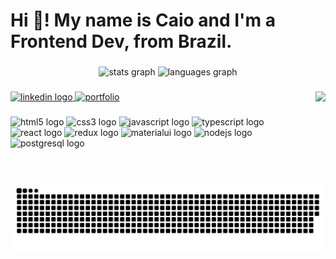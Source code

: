 <!--
**caiogiffoni/caiogiffoni** is a ✨ _special_ ✨ repository because its `README.md` (this file) appears on your GitHub profile.

Here are some ideas to get you started:

- 🔭 I’m currently working on ...
- 🌱 I’m currently learning ...
- 👯 I’m looking to collaborate on ...
- 🤔 I’m looking for help with ...
- 💬 Ask me about ...
- 📫 How to reach me: ...
- 😄 Pronouns: ...
- ⚡ Fun fact: ...

  <div align="center">
-  🔭 I'm currently looking for a starting position as a Front End dev  <br>
-  📫 How to reach me: <a href="https://www.linkedin.com/in/caiocgfg" target="_blank">here</a> <br>
-  📚 Currently studying: Backend
  
  
</div>

###


<div align="center" style="display: margin-top: 20px" >
  <a href="https://github.com/caiogiffoni">
  <img height="150em" src="https://github-readme-stats.vercel.app/api?username=caiogiffoni&show_icons=true&theme=dracula&include_all_commits=true&count_private=true"/>
  <img height="150em" src="https://github-readme-stats.vercel.app/api/top-langs/?username=caiogiffoni&layout=compact&langs_count=7&theme=dracula"/>
</div>
  
  <div style="display: inline_block"><br>
  <img align="center" alt="Caio-Js" height="30" width="40" src="https://raw.githubusercontent.com/devicons/devicon/master/icons/javascript/javascript-plain.svg">
  <img align="center" alt="Caio-Ts" height="30" width="40" src="https://raw.githubusercontent.com/devicons/devicon/master/icons/typescript/typescript-plain.svg">
  <img align="center" alt="Caio-React" height="30" width="40" src="https://raw.githubusercontent.com/devicons/devicon/master/icons/react/react-original.svg">
  <img align="center" alt="Caio-HTML" height="30" width="40" src="https://raw.githubusercontent.com/devicons/devicon/master/icons/html5/html5-original.svg">
  <img align="center" alt="Caio-CSS" height="30" width="40" src="https://raw.githubusercontent.com/devicons/devicon/master/icons/css3/css3-original.svg">
 <img align="center" alt="Caio-NodeJS" title="NodeJS" height="30" width="40" src="https://raw.githubusercontent.com/devicons/devicon/master/icons/nodejs/nodejs-original.svg">
<img align="center" alt="Caio-Redux" title="Redux" height="30" width="40" src="https://raw.githubusercontent.com/devicons/devicon/master/icons/redux/redux-original.svg">
<img align="center" alt="Caio-PostgreeSQL" title="PostgreeSQL" height="30" width="40" src="https://cdn.jsdelivr.net/gh/devicons/devicon/icons/postgresql/postgresql-original.svg">

  ###

![](https://komarev.com/ghpvc/?username=your-github-caiogiffoni)
-->

<h1 align="left">Hi 👋! My name is Caio and I'm a Frontend Dev, from Brazil.</h1>

###

<div align="center">
  <img src="https://github-readme-stats.vercel.app/api?hide_title=false&hide_rank=false&show_icons=true&include_all_commits=true&count_private=true&disable_animations=false&theme=dracula&locale=en&hide_border=false&username=caiogiffoni" height="150" alt="stats graph"  />
  <img src="https://github-readme-stats.vercel.app/api/top-langs?locale=en&hide_title=false&layout=compact&card_width=320&langs_count=5&theme=dracula&hide_border=false&username=caiogiffoni" height="150" alt="languages graph"  />
</div>

###

<img align="right" height="120" src="https://c.tenor.com/y2JXkY1pXkwAAAAS/cat-computer.gif"  />

###

<div align="left">
  <a href="https://www.linkedin.com/in/caiocgfg/" target="_blank">
    <img src="https://img.shields.io/static/v1?message=LinkedIn&logo=linkedin&label=&color=0077B5&logoColor=white&labelColor=&style=for-the-badge" height="35" alt="linkedin logo"  />
  </a>
    <a href="https://portfolio-caio-giffoni.vercel.app/" target="_blank">
    <img src="https://img.shields.io/badge/-Portfolio%20Caio%20Giffoni-48BB78?&style=flat-square" height="35" alt="portfolio"  />
  </a>
</div>







###

<div align="left">
  <img src="https://cdn.jsdelivr.net/gh/devicons/devicon/icons/html5/html5-original.svg" height="30" width="42" alt="html5 logo"  />
  <img src="https://cdn.jsdelivr.net/gh/devicons/devicon/icons/css3/css3-original.svg" height="30" width="42" alt="css3 logo"  />
  <img src="https://cdn.jsdelivr.net/gh/devicons/devicon/icons/javascript/javascript-original.svg" height="30" width="42" alt="javascript logo"  />
  <img src="https://cdn.jsdelivr.net/gh/devicons/devicon/icons/typescript/typescript-plain.svg" height="30" width="42" alt="typescript logo"  />
  <img src="https://cdn.jsdelivr.net/gh/devicons/devicon/icons/react/react-original.svg" height="30" width="42" alt="react logo"  />
  <img src="https://cdn.jsdelivr.net/gh/devicons/devicon/icons/redux/redux-original.svg" height="30" width="42" alt="redux logo"  />
  <img src="https://cdn.jsdelivr.net/gh/devicons/devicon/icons/materialui/materialui-original.svg" height="30" width="42" alt="materialui logo"  />
  <img src="https://cdn.jsdelivr.net/gh/devicons/devicon/icons/nodejs/nodejs-original.svg" height="30" width="42" alt="nodejs logo"  />
  <img src="https://cdn.jsdelivr.net/gh/devicons/devicon/icons/postgresql/postgresql-original.svg" height="30" width="42" alt="postgresql logo"  />
</div>



###

<br clear="both">

![snake svg](https://github.com/caiogiffoni/caiogiffoni/blob/output/snake.svg)

###
